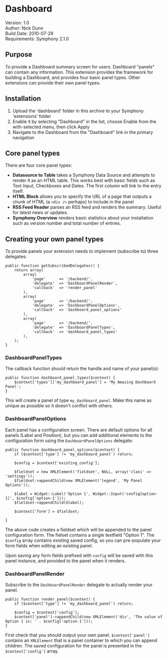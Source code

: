 # Dashboard
 
Version: 1.0  
Author: Nick Dunn  
Build Date: 2010-07-28  
Requirements: Symphony 2.1.0

## Purpose
To provide a Dashboard summary screen for users. Dashboard "panels" can contain any information. This extension provides the framework for building a Dashboard, and provides four basic panel types. Other extensions can provide their own panel types.

## Installation
 
1. Upload the 'dashboard' folder in this archive to your Symphony 'extensions' folder
2. Enable it by selecting "Dashboard" in the list, choose Enable from the with-selected menu, then click Apply
3. Navigate to the Dashboard from the "Dashboard" link in the primary navigation


## Core panel types

There are four core panel types:

* **Datasource to Table** takes a Symphony Data Source and attempts to render it as an HTML table. This works best with basic fields such as Text Input, Checkboxes and Dates. The first column will link to the entry itself.
* **HTML Block** allows you to specify the URL of a page that outputs a chunk of HTML (a `<div />` perhaps) to include in the panel
* **RSS Feed Reader** parses an RSS feed and renders the summary. Useful for latest news or updates.
* **Symphony Overview** renders basic statistics about your installation such as version number and total number of entries.

## Creating your own panel types

To provide panels your extension needs to implement (subscribe to) three delegates:

	public function getSubscribedDelegates() {
		return array(
			array(
				'page'		=> '/backend/',
				'delegate'	=> 'DashboardPanelRender',
				'callback'	=> 'render_panel'
			),
			array(
				'page'		=> '/backend/',
				'delegate'	=> 'DashboardPanelOptions',
				'callback'	=> 'dashboard_panel_options'
			),
			array(
				'page'		=> '/backend/',
				'delegate'	=> 'DashboardPanelTypes',
				'callback'	=> 'dashboard_panel_types'
			),
		);
	}

### DashboardPanelTypes

The callback function should return the handle and name of your panel(s):

	public function dashboard_panel_types($context) {
		$context['types']['my_dashboard_panel'] = 'My Amazing Dashboard Panel';
	}

This will create a panel of type `my_dashboard_panel`. Make this name as unique as possible so it doesn't conflict with others.

### DashboardPanelOptions

Each panel has a configuration screen. There are default options for all panels (Label and Position), but you can add additional elements to the configuration form using the `DashboardPanelOptions` delegate:

	public function dashboard_panel_options($context) {
		if ($context['type'] != 'my_dashboard_panel') return;
		
		$config = $context['existing_config'];
	
		$fieldset = new XMLElement('fieldset', NULL, array('class' => 'settings'));
		$fieldset->appendChild(new XMLElement('legend', 'My Panel Options'));
	
		$label = Widget::Label('Option 1', Widget::Input('config[option-1]', $config['option-1']));
		$fieldset->appendChild($label);

		$context['form'] = $fieldset;
	
	}

The above code creates a fieldset which will be appended to the panel configuration form. The fielset contains a single textfield "Option 1". The `$config` array contains existing saved config, so you can pre-populate your form fields when editing an existing panel.

Upon saving any form fields prefixed with `config` will be saved with this panel instance, and provided to the panel when it renders.

### DashboardPanelRender

Subscribe to the `DashboardPanelRender` delegate to actually render your panel.

	public function render_panel($context) {
		if ($context['type'] != 'my_dashboard_panel') return;
		
		$config = $context['config'];
		$context['panel']->appendChild(new XMLElement('div', 'The value of Option 1 is: ' . $config['option-1']));
	}

First check that you should output your own panel. `$context['panel']` contains an `XMLElement` that is a panel container to which you can append children. The saved configuration for the panel is presented in the `$context['config']` array.